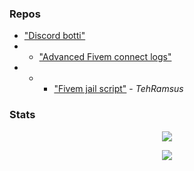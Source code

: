 ### Repos
- ["Discord botti"](https://github.com/fa1t666/ticketbotti)
- - ["Advanced Fivem connect logs"](https://github.com/fa1t666/logit)
- - - ["Fivem jail script"](https://github.com/TehRamsus/esx_extendedjail) - *TehRamsus*

### Stats
<p align="center">
  <img src="https://github-readme-stats.vercel.app/api?username=fa1t666&show_icons=true&count_private=true&include_all_commits=true&theme=buefy" />
</p>

<p align="center">
  <img src="https://github-readme-stats.vercel.app/api/top-langs/?username=fa1t666&layout=compact&theme=buefy" />
</p>
